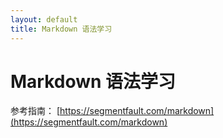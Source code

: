 ```yaml
---
layout: default
title: Markdown 语法学习
---
```

# Markdown 语法学习
参考指南：
[https://segmentfault.com/markdown](https://segmentfault.com/markdown)

